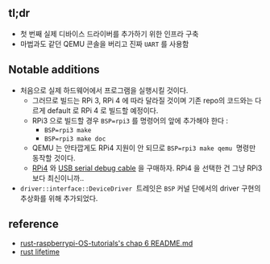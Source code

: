 ## tl;dr
- 첫 번째 실제 디바이스 드라이버를 추가하기 위한 인프라 구축  
- 마법과도 같던 QEMU 콘솔을 버리고 진짜 `UART` 를 사용함

## Notable additions
- 처음으로 실제 하드웨어에서 프로그램을 실행시킬 것이다. 
	- 그러므로 빌드는 RPi 3, RPi 4 에 따라 달라질 것이며 기존 repo의 코드와는 다르게 default 로 RPi 4 로 빌드할 예정이다.
	- RPi3 으로 빌드할 경우 `BSP=rpi3` 를 명령어의 앞에 추가해야 한다 :
		- `BSP=rpi3 make` 
		- `BSP=rpi3 make doc` 
	- QEMU 는 안타깝게도 RPi4 지원이 안 되므로 `BSP=rpi3 make qemu`  명령만 동작할 것이다.
	- [RPi4](https://smartstore.naver.com/icfactory/products/4750528335?site_preference=device&NaPm=ct%3Dkimj9wd4%7Cci%3Dshopn%7Ctr%3Dslsl_myz%7Chk%3Dce88f6a9325b5a9045745d7fa486d31c27351729%7Ctrx%3Dundefined) 와 [USB serial debug cable](https://smartstore.naver.com/makerspace/products/2189915982?site_preference=device&NaPm=ct%3Dkimj9xse%7Cci%3Dshopn%7Ctr%3Dslsl_myz%7Chk%3D1ed52ed167d3b3ed39576062b02289f66057c438%7Ctrx%3Dundefined) 을 구매하자. RPi4 을 선택한 건 그냥 RPi3 보다 최신이니까..
- `driver::interface::DeviceDriver`  트레잇은 `BSP` 커널 단에서의 driver 구현의 추상화를 위해 추가되었다.


	
	

		



## reference
- [rust-raspberrypi-OS-tutorials's chap 6 README.md](https://github.com/rust-embedded/rust-raspberrypi-OS-tutorials/tree/master/06_drivers_gpio_uart) 
- [rust lifetime](rust_lifetime.md)


